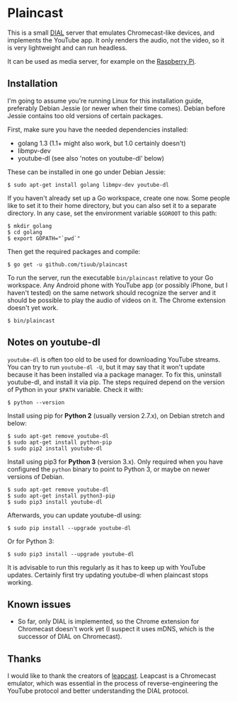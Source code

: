 # Plaincast

This is a small [DIAL](http://www.dial-multiscreen.org) server that emulates
Chromecast-like devices, and implements the YouTube app. It only renders the
audio, not the video, so it is very lightweight and can run headless.

It can be used as media server, for example on the [Raspberry
Pi](http://www.raspberrypi.org/).

## Installation

I'm going to assume you're running Linux for this installation guide, preferably
Debian Jessie (or newer when their time comes). Debian before Jessie contains
too old versions of certain packages.

First, make sure you have the needed dependencies installed:

 *  golang 1.3 (1.1+ might also work, but 1.0 certainly doesn't)
 *  libmpv-dev
 *  youtube-dl (see also 'notes on youtube-dl' below)

These can be installed in one go under Debian Jessie:

    $ sudo apt-get install golang libmpv-dev youtube-dl

If you haven't already set up a Go workspace, create one now. Some people like
to set it to their home directory, but you can also set it to a separate
directory. In any case, set the environment variable `$GOROOT` to this path:

    $ mkdir golang
    $ cd golang
    $ export GOPATH="`pwd`"

Then get the required packages and compile:

    $ go get -u github.com/tiuub/plaincast

To run the server, run the executable `bin/plaincast` relative to your Go
workspace. Any Android phone with YouTube app (or possibly iPhone, but I haven't
tested) on the same network should recognize the server and it should be
possible to play the audio of videos on it. The Chrome extension doesn't yet
work.

    $ bin/plaincast

## Notes on youtube-dl

`youtube-dl` is often too old to be used for downloading YouTube streams. You
can try to run `youtube-dl -U`, but it may say that it won't update because it
has been installed via a package manager. To fix this, uninstall youtube-dl, and
install it via pip. The steps required depend on the version of Python in your
`$PATH` variable. Check it with:

    $ python --version

Install using pip for **Python 2** (usually version 2.7.x), on Debian stretch
and below:

    $ sudo apt-get remove youtube-dl
    $ sudo apt-get install python-pip
    $ sudo pip2 install youtube-dl

Install using pip3 for **Python 3** (version 3.x). Only required when you have
configured the `python` binary to point to Python 3, or maybe on newer versions
of Debian.

    $ sudo apt-get remove youtube-dl
    $ sudo apt-get install python3-pip
    $ sudo pip3 install youtube-dl

Afterwards, you can update youtube-dl using:

    $ sudo pip install --upgrade youtube-dl

Or for Python 3:

    $ sudo pip3 install --upgrade youtube-dl

It is advisable to run this regularly as it has to keep up with YouTube updates.
Certainly first try updating youtube-dl when plaincast stops working.


## Known issues

 *  So far, only DIAL is implemented, so the Chrome extension for Chromecast
    doesn't work yet (I suspect it uses mDNS, which is the successor of DIAL on
    Chromecast).

## Thanks

I would like to thank the creators of
[leapcast](https://github.com/dz0ny/leapcast). Leapcast is a Chromecast
emulator, which was essential in the process of reverse-engineering the YouTube
protocol and better understanding the DIAL protocol.
